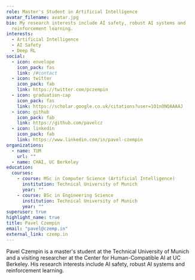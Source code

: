 ```yaml
---
role: Master's Student in Artificial Intelligence
avatar_filename: avatar.jpg
bio: My research interests include AI safety, robust AI systems and
  reinforcement learning.
interests:
  - Artificial Intelligence
  - AI Safety
  - Deep RL
social:
  - icon: envelope
    icon_pack: fas
    link: /#contact
  - icon: twitter
    icon_pack: fab
    link: https://twitter.com/pczempin
  - icon: graduation-cap
    icon_pack: fas
    link: https://scholar.google.co.uk/citations?user=1O1nONQAAAAJ
  - icon: github
    icon_pack: fab
    link: https://github.com/pavelcz
  - icon: linkedin
    icon_pack: fab
    link: https://www.linkedin.com/in/pavel-czempin
organizations:
  - name: TUM
    url: ""
  - name: CHAI, UC Berkeley
education:
  courses:
    - course: MSc in Computer Science (Artificial Intelligence)
      institution: Technical University of Munich
      year: ""
    - course: BSc in Engineering Science
      institution: Technical University of Munich
      year: ""
superuser: true
highlight_name: true
title: Pavel Czempin
email: "pavel@czemp.in"
external_link: czemp.in
---
```

Pavel Czempin is a master's student at the Technical University of Munich and a visiting researcher at the Center for Human-Compatible AI at UC Berkeley. His research interests include AI safety, robust AI systems and reinforcement learning.